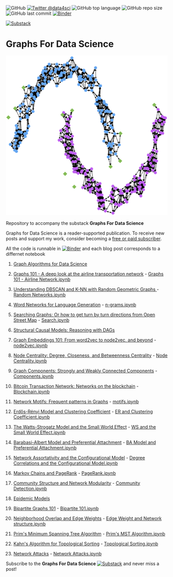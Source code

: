 ![GitHub](https://img.shields.io/github/license/DataForScience/Graphs4Sci)
[![Twitter @data4sci](https://img.shields.io/twitter/follow/data4sci)](https://twitter.com/intent/follow?screen_name=data4sci)
![GitHub top language](https://img.shields.io/github/languages/top/DataForScience/Graphs4Sci)
![GitHub repo size](https://img.shields.io/github/repo-size/DataForScience/Graphs4Sci)
![GitHub last commit](https://img.shields.io/github/last-commit/DataForScience/Graphs4Sci)
[![Binder](https://mybinder.org/badge_logo.svg)](https://mybinder.org/v2/gh/DataForScience/Graphs4Sci/master)


[![Substack](https://img.shields.io/badge/Substack-Subscribe-blue)](https://graphs4sci.substack.com/subscribe)

# Graphs For Data Science

![Net_DBSCAN](https://raw.githubusercontent.com/DataForScience/Graphs4Sci/master/data/Moons4Sci.png)

Repository to accompany the substack __Graphs For Data Science__

Graphs for Data Science is a reader-supported publication. To receive new posts and support my work, consider becoming a [free or paid subscriber](https://graphs4sci.substack.com/subscribe).

All the code is runnable in [![Binder](https://mybinder.org/badge_logo.svg)](https://mybinder.org/v2/gh/DataForScience/Graphs4Sci/master) and each blog post corresponds to a differnet notebook

1. [Graph Algorithms for Data Science](https://graphs4sci.substack.com/p/coming-soon)

2. [Graphs 101 - A deep look at the airline transportation network](https://graphs4sci.substack.com/p/graphs-101) - [Graphs 101 - Airline Network.ipynb](https://github.com/DataForScience/Graphs4Sci/blob/master/Graphs%20101%20-%20Airline%20Network.ipynb)

3. [Understanding DBSCAN and K-NN with Random Geometric Graphs
](https://graphs4sci.substack.com/p/understanding-dbscan-and-k-nn-with) - [Random Networks.ipynb](https://github.com/DataForScience/Graphs4Sci/blob/master/Random%20Networks.ipynb)

4. [Word Networks for Language Generation](https://graphs4sci.substack.com/p/word-networks-for-language-generation) - [n-grams.ipynb](https://github.com/DataForScience/Graphs4Sci/blob/master/n-grams.ipynb)

5. [Searching Graphs: Or how to get turn by turn directions from Open Street Map](https://graphs4sci.substack.com/p/searching-graphs) - [Search.ipynb](https://github.com/DataForScience/Graphs4Sci/blob/master/Search.ipynb)

6. [Structural Causal Models: Reasoning with DAGs](https://graphs4sci.substack.com/p/structural-causal-models)

7. [Graph Embeddings 101: From word2vec to node2vec, and beyond](https://graphs4sci.substack.com/p/searching-graphs) - [node2vec.ipynb](https://github.com/DataForScience/Graphs4Sci/blob/master/node2vec.ipynb)

8. [Node Centrality: Degree, Closeness, and Betweenness Centrality](https://graphs4sci.substack.com/p/searching-graphs) - [Node Centrality.ipynb](https://github.com/DataForScience/Graphs4Sci/blob/master/Node%20Centrality.ipynb)

9. [Graph Components: Strongly and Weakly Connected Components](https://graphs4sci.substack.com/p/graph-components) - [Components.ipynb](https://github.com/DataForScience/Graphs4Sci/blob/master/Components.ipynb)

10. [Bitcoin Transaction Network: Networks on the blockchain](https://graphs4sci.substack.com/p/bitcoin-transaction-network) - [Blockchain.ipynb](https://github.com/DataForScience/Graphs4Sci/blob/master/Blockchain.ipynb)

11. [Network Motifs: Frequent patterns in Graphs](https://graphs4sci.substack.com/p/network-motifs) - [motifs.ipynb](https://github.com/DataForScience/Graphs4Sci/blob/master/motifs.ipynb)

12. [Erdős-Rényi Model and Clustering Coefficient](https://graphs4sci.substack.com/p/erdos-renyi-model-and-clustering) - [ER and Clustering Coefficient.ipynb](https://github.com/DataForScience/Graphs4Sci/blob/master/ER%20and%20Clustering%20Coefficient.ipynb)

13. [The Watts-Strogatz Model and the Small World Effect](https://graphs4sci.substack.com/p/the-watts-strogatz-model-and-the) - [WS and the Small World Effect.ipynb](https://github.com/DataForScience/Graphs4Sci/blob/master/WS%20and%20the%20Small%20World%20Effect.ipynb)

14. [Barabasi-Albert Model and Preferential Attachment](https://graphs4sci.substack.com/p/preferential-attachment-and-the-barabasi) - [BA Model and Preferential Attachment.ipynb](https://github.com/DataForScience/Graphs4Sci/blob/master/BA%20Model%20and%20Preferential%20Attachment.ipynb)

15. [Network Assortativity and the Configurational Model](https://graphs4sci.substack.com/p/network-assortativity-and-the-configurational) - [Degree Correlations and the Configurational Model.ipynb](https://github.com/DataForScience/Graphs4Sci/blob/master/Degree%20Correlations%20and%20the%20Configurational%20Model.ipynb)

16. [Markov Chains and PageRank](https://graphs4sci.substack.com/p/markov-chains-and-pagerank) - [PageRank.ipynb](https://github.com/DataForScience/Graphs4Sci/blob/master/PageRank.ipynb)

17. [Community Structure and Network Modularity](https://graphs4sci.substack.com/p/community-structure-and-modularity) - [Community Detection.ipynb](https://github.com/DataForScience/Graphs4Sci/blob/master/Community%20Detection.ipynb)

18. [Epidemic Models](https://graphs4sci.substack.com/p/epidemic-models) 

19. [Bipartite Graphs 101](https://graphs4sci.substack.com/p/bipartite-graphs-101) - [Bipartite 101.ipynb](https://github.com/DataForScience/Graphs4Sci/blob/master/Bipartite%20101.ipynb)

20. [Neighborhood Overlap and Edge Weights](https://graphs4sci.substack.com/p/neighborhood-overlap-and-edge-weights) - [Edge Weight and Network structure.ipynb](https://github.com/DataForScience/Graphs4Sci/blob/master/Edge%20Weight%20and%20Network%20structure.ipynb)

21. [Prim's Minimum Spanning Tree Algorithm](https://graphs4sci.substack.com/p/prims-minimum-spanning-tree-algorithm) - [Prim's MST Algorithm.ipynb](https://github.com/DataForScience/Graphs4Sci/blob/master/Prim's%20MST%20Algorithm.ipynb)

22. [Kahn's Algorithm for Topological Sorting](https://graphs4sci.substack.com/p/kahns-algorithm-for-topological-sorting) - [Topological Sorting.ipynb](https://github.com/DataForScience/Graphs4Sci/blob/master/Topological%20Sorting.ipynb)

23. [Network Attacks](https://graphs4sci.substack.com/p/network-attacks) - [Network Attacks.ipynb](https://github.com/DataForScience/Graphs4Sci/blob/master/Network%20Attacks.ipynb)


Subscribe to the __Graphs For Data Science__ [![Substack](https://img.shields.io/badge/Substack-Subscribe-blue)](https://graphs4sci.substack.com/subscribe)
 and never miss a post!
